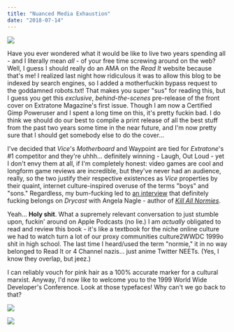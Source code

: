 ```yaml
---
title: "Nuanced Media Exhaustion"
date: "2018-07-14"
---
```


![](images/extratonecovertest.jpg)

Have you ever wondered what it would be like to live two years spending all - and I literally mean _all_ - of your free time screwing around on the web? Well, I guess I should really do an AMA on the _Read It_ website because that's me! I realized last night how ridiculous it was to allow this blog to be indexed by search engines, so I added a motherfuckin bypass request to the goddamned robots.txt! That makes you super "sus" for reading this, but I guess you get this _exclusive_, _behind-the-scenes_ pre-release of the front cover on Extratone Magazine's first issue. Though I am now a Certified Gimp Poweruser and I spent a long time on this, it's pretty fuckin bad. I do think we should do our best to compile a print release of all the best stuff from the past two years some time in the near future, and I'm now pretty sure that I should get somebody else to do the cover...

I've decided that _Vice_'s _Motherboard_ and Waypoint are tied for _Extratone_'s #1 competitor and they're uhhh... definitely winning - Laugh, Out Loud - yet I don't envy them at all, if I'm completely honest: video games are cool and longform game reviews are incredible, but they've never had an audience, really, so the two justify their respective existences as _Vice_ properties by their quaint, internet culture-inspired overuse of the terms "boys" and "sons." Regardless, my bum-fucking led to [an interview](http://podbay.fm/show/1214112139/e/1500471213) that definitely fucking belongs on _Drycast_ with Angela Nagle - author of [_Kill All Normies_](http://www.zero-books.net/books/kill-all-normies).

Yeah... **Holy shit**. What a supremely relevant conversation to just stumble upon, fuckin' around on Apple Podcasts (no lie.) I am _actually_ obligated to read and review this book - it's like a textbook for the niche online culture we had to watch turn a lot of our proxy communities culture2WWDC 1999o shit in high school. The last time I heard/used the term "normie," it in no way belonged to Read It or 4 Channel nazis... just anime Twitter NEETs. (Yes, I know they overlap, but jeez.)

I can reliably vouch for pink hair as a 100% accurate marker for a cultural marxist. Anyway, I'd now like to welcome you to the 1999 World Wide Developer's Conference. Look at those typefaces! Why can't we go back to that?

![](images/culture2.png)

![](images/culture.png)
